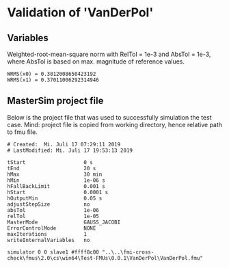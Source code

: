 # Validation of 'VanDerPol'

## Variables
Weighted-root-mean-square norm with RelTol = 1e-3 and AbsTol = 1e-3, where
AbsTol is based on max. magnitude of reference values.

```
WRMS(x0) = 0.3812008650423192
WRMS(x1) = 0.37011006292314946
```

## MasterSim project file

Below is the project file that was used to successfully simulation the test case.
Mind: project file is copied from working directory, hence relative path to fmu file.

```
# Created:	Mi. Juli 17 07:29:11 2019
# LastModified:	Mi. Juli 17 19:53:13 2019

tStart                   0 s
tEnd                     20 s
hMax                     30 min
hMin                     1e-06 s
hFallBackLimit           0.001 s
hStart                   0.0001 s
hOutputMin               0.05 s
adjustStepSize           no
absTol                   1e-06
relTol                   1e-05
MasterMode               GAUSS_JACOBI
ErrorControlMode         NONE
maxIterations            1
writeInternalVariables   no

simulator 0 0 slave1 #ffff8c00 "..\..\fmi-cross-check\fmus\2.0\cs\win64\Test-FMUs\0.0.1\VanDerPol\VanDerPol.fmu"


```

